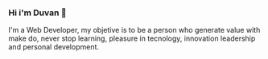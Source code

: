 ### Hi i'm Duvan 👋

I'm a Web Developer, my objetive is to be a person who generate value with make do, never stop learning, pleasure in tecnology, innovation leadership and personal development.




<!--
**DuvanMorenoCardona/DuvanMorenoCardona** is a ✨ _special_ ✨ repository because its `README.md` (this file) appears on your GitHub profile.

Here are some ideas to get you started:

- 🔭 I’m currently working on ...
- 🌱 I’m currently learning ...
- 👯 I’m looking to collaborate on ...
- 🤔 I’m looking for help with ...
- 💬 Ask me about ...
- 📫 How to reach me: ...
- 😄 Pronouns: ...
- ⚡ Fun fact: ...
-->
